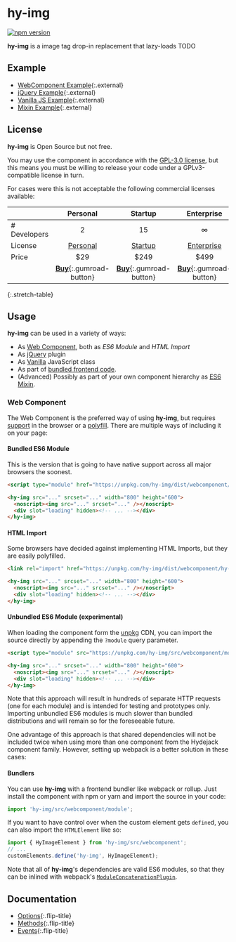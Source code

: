 # hy-img

[![npm version](https://badge.fury.io/js/hy-img.svg)](https://badge.fury.io/js/hy-img)

**hy-img** is a image tag drop-in replacement that lazy-loads TODO

<!--more-->

## Example

* [WebComponent Example](https://qwtel.com/hy-img/example/webcomponent/){:.external}
* [jQuery Example](https://qwtel.com/hy-img/example/jquery/){:.external}
* [Vanilla JS Example](https://qwtel.com/hy-img/example/vanilla/){:.external}
* [Mixin Example](https://qwtel.com/hy-img/example/mixin/){:.external}


## License

**hy-img** is Open Source but not free.

You may use the component in accordance with the [GPL-3.0 license](licenses/GPL-3.0.md),
but this means you must be willing to release your code under a GPLv3-compatible license in turn.

For cases were this is not acceptable the following commercial licenses available:

|              | Personal           | Startup            | Enterprise         |
|:-------------|:------------------:|:------------------:|:------------------:|
| # Developers | 2                  | 15                 | ∞                  |
| License      | [Personal][pl]     | [Startup][sl]      | [Enterprise][el]   |
| Price        | $29                | $249               | $499               |
| | [**Buy**][bp]{:.gumroad-button} | [**Buy**][bs]{:.gumroad-button} | [**Buy**][be]{:.gumroad-button} |
{:.stretch-table}

[pl]: licenses/personal.md
[sl]: licenses/startup.md
[el]: licenses/enterprise.md
[bp]: https://gumroad.com/l/hy-img-personal
[bs]: https://gumroad.com/l/hy-img-startup
[be]: https://gumroad.com/l/hy-img-enterprise


## Usage

**hy-img** can be used in a variety of ways:
* As [Web Component](usage/#web-component), both as *ES6 Module* and *HTML Import*
* As [jQuery](usage/#jquery) plugin
* As [Vanilla](usage/#vanilla) JavaScript class
* As part of [bundled frontend code](usage/#bundlers).
* (Advanced) Possibly as part of your own component hierarchy as [ES6 Mixin][esmixins].

[esmixins]: http://justinfagnani.com/2015/12/21/real-mixins-with-javascript-classes/

### Web Component
The Web Component is the preferred way of using **hy-img**, but requires [support] in the browser or a [polyfill]. There are multiple ways of including it on your page:

#### Bundled ES6 Module
This is the version that is going to have native support across all major browsers the soonest.

~~~html
<script type="module" href="https://unpkg.com/hy-img/dist/webcomponent/module"></script>

<hy-img src="..." srcset="..." width="800" height="600">
  <noscript><img src="..." srcset="..." /></noscript>
  <div slot="loading" hidden><!-- ... --></div>
</hy-img>
~~~

#### HTML Import
Some browsers have decided against implementing HTML Imports, but they are easily polyfilled.

~~~html
<link rel="import" href="https://unpkg.com/hy-img/dist/webcomponent/hy-img.html">

<hy-img src="..." srcset="..." width="800" height="600">
  <noscript><img src="..." srcset="..." /></noscript>
  <div slot="loading" hidden><!-- ... --></div>
</hy-img>
~~~

#### Unbundled ES6 Module (experimental)
When loading the component form the [unpkg] CDN, you can import the source directly by appending the `?module` query parameter.

~~~html
<script type="module" src="https://unpkg.com/hy-img/src/webcomponent/module?module"></script>

<hy-img src="..." srcset="..." width="800" height="600">
  <noscript><img src="..." srcset="..." /></noscript>
  <div slot="loading" hidden><!-- ... --></div>
</hy-img>
~~~

Note that this approach will result in hundreds of separate HTTP requests (one for each module) and is intended for testing and prototypes only. Importing unbundled ES6 modules is much slower than bundled distributions and will remain so for the foreseeable future.

One advantage of this approach is that shared dependencies will not be included twice when using more than one component from the Hydejack component family. However, setting up webpack is a better solution in these cases:

#### Bundlers
You can use **hy-img** with a frontend bundler like webpack or rollup.
Just install the component with npm or yarn and import the source in your code:

```js
import 'hy-img/src/webcomponent/module';
```

If you want to have control over when the custom element gets `define`d, you can also import the `HTMLElement` like so:

```js
import { HyImageElement } from 'hy-img/src/webcomponent';
// ...
customElements.define('hy-img', HyImageElement);
```

Note that all of **hy-img**'s dependencies are valid ES6 modules, so that they can be inlined with webpack's [`ModuleConcatenationPlugin`][mcp].

[support]: https://caniuse.com/#feat=template,custom-elementsv1,shadowdomv1,es6-module,imports
[polyfill]: https://github.com/webcomponents/webcomponentsjs
[unpkg]: https://unpkg.com/
[mcp]: https://webpack.js.org/plugins/module-concatenation-plugin/


## Documentation

* [Options](doc/options.md){:.flip-title}
* [Methods](doc/methods.md){:.flip-title}
* [Events](doc/events.md){:.flip-title}

<!-- ## Usage
The most straight-forward way to use **hy-img** is by using the vanilla JS version and load it from a CDN:

~~~html
<script src="https://unpkg.com/hy-img/dist/vanilla/hy-img.min.js"></script>
~~~

~~~html
<shy-img>
  <noscript>
    <img src="..." srcset="..." alt="..." />
  </noscript>
</shy-img>
~~~

This assumes all pages have an element with `id="pushStateEl"`, which will be used for replacement.
You can get more fine-grained control over which elements get replaced with the [`replaceIds` option](doc/doc/options.md#replaceids).


### Gold Standard
This component follows the Web Components [Gold Standard](doc/gold-standard.md){:.flip-title}.


### Source
The source code is written in a *literal programming* style, and should be reasonably approachable.
However, some knowledge of [RxJS] is required.

The core functionality is implemented in [`mixin / index.js`](doc/source/mixin/README.md),
which is used to create the framework-specific versions of the component.

* `jquery`
  * [`index.js`](doc/source/jquery/README.md)
* `mixin`
  * [`constants.js`](doc/source/mixin/constants.md)
  * [`events.js`](doc/source/mixin/events.md)
  * [`fetching.js`](doc/source/mixin/fetching.md)
  * [`history.js`](doc/source/mixin/history.md)
  * [`index.js`](doc/source/mixin/README.md)
  * [`methods.js`](doc/source/mixin/methods.md)
  * [`operators.js`](doc/source/mixin/operators.md)
  * [`script-hack.js`](doc/source/mixin/script-hack.md)
  * [`scrolling.js`](doc/source/mixin/scrolling.md)
  * [`setup.js`](doc/source/mixin/setup.md)
  * [`update.js`](doc/source/mixin/update.md)
* `vanilla`
  * [`index.js`](doc/source/vanilla/README.md)
* `webcomponent`
  * [`html-import.s`](doc/source/webcomponent/html-import.md)
  * [`index.js`](doc/source/webcomponent/README.md)
  * [`module.js`](doc/source/webcomponent/module.md)
* [`common.js`](doc/source/common.md)
* [`index.js`](doc/source/README.md)
* [`url.js`](doc/source/url.md) -->
